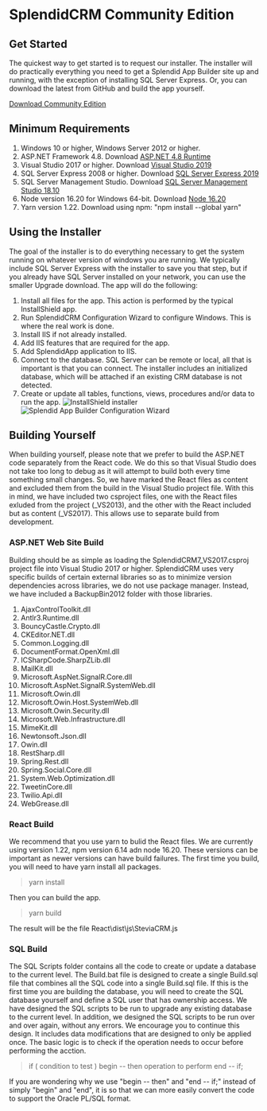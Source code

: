 # SplendidCRM Community Edition
## Get Started

The quickest way to get started is to request our installer. The installer will do practically everything you need to get a Splendid App Builder site up and running, with the exception of installing SQL Server Express. Or, you can download the latest from GitHub and build the app yourself.

[Download Community Edition](http://www.splendidcrm.com/OpenSource/DownloadCommunityEdition.aspx "Download Community Edition")

## Minimum Requirements
1. Windows 10 or higher, Windows Server 2012 or higher.
2. ASP.NET Framework 4.8. Download [ASP.NET 4.8 Runtime](https://dotnet.microsoft.com/en-us/download/dotnet-framework/net48 "ASP.NET 4.8 Runtime")
3. Visual Studio 2017 or higher. Download [Visual Studio 2019](https://visualstudio.microsoft.com/downloads/ "Visual Studio 2019")
4. SQL Server Express 2008 or higher. Download [SQL Server Express 2019](https://www.microsoft.com/en-us/download/details.aspx?id=101064 "SQL Server Express 2019")
5. SQL Server Management Studio. Download [SQL Server Management Studio 18.10](https://docs.microsoft.com/en-us/sql/ssms/download-sql-server-management-studio-ssms?view=sql-server-ver15 "SQL Server Management Studio 18.10")
6. Node version 16.20 for Windows 64-bit. Download [Node 16.20](https://nodejs.org/en/download/ "Node 16.20")
7. Yarn version 1.22. Download using npm: "npm install --global yarn"

## Using the Installer
The goal of the installer is to do everything necessary to get the system running on whatever version of windows you are running. We typically include SQL Server Express with the installer to save you that step, but if you already have SQL Server installed on your network, you can use the smaller Upgrade download. The app will do the following:
1. Install all files for the app. This action is performed by the typical InstallShield app.
2. Run SplendidCRM Configuration Wizard to configure Windows. This is where the real work is done.
3. Install IIS if not already installed.
4. Add IIS features that are required for the app.
5. Add SplendidApp application to IIS.
6. Connect to the database. SQL Server can be remote or local, all that is important is that you can connect. The installer includes an initialized database, which will be attached if an existing CRM database is not detected.
7. Create or update all tables, functions, views, procedures and/or data to run the app.
![InstallShield installer](https://www.splendidcrm.com/portals/0/SplendidAppBuilder/Installation_InstallShield.gif "InstallShield installer")
![Splendid App Builder Configuration Wizard](https://www.splendidcrm.com/portals/0/SplendidAppBuilder/Installation_Wizard.gif "Splendid App Builder Configuration Wizard")

## Building Yourself
When building yourself, please note that we prefer to build the ASP.NET code separately from the React code. We do this so that Visual Studio does not take too long to debug as it will attempt to build both every time something small changes. So, we have marked the React files as content and excluded them from the build in the Visual Studio project file.  With this in mind, we have included two csproject files, one with the React files exluded from the project (_VS2013), and the other with the React included but as content (_VS2017).  This allows use to separate build from development.

### ASP.NET Web Site Build
Building should be as simple as loading the SplendidCRM7_VS2017.csproj project file into Visual Studio 2017 or higher. SplendidCRM uses very specific builds of certain external libraries so as to minimize version dependencies across libraries, we do not use package manager.  Instead, we have included a BackupBin2012 folder with those libraries.
1. AjaxControlToolkit.dll
2. Antlr3.Runtime.dll
3. BouncyCastle.Crypto.dll
4. CKEditor.NET.dll
5. Common.Logging.dll
6. DocumentFormat.OpenXml.dll
7. ICSharpCode.SharpZLib.dll
8. MailKit.dll
9. Microsoft.AspNet.SignalR.Core.dll
10. Microsoft.AspNet.SignalR.SystemWeb.dll
11. Microsoft.Owin.dll
12. Microsoft.Owin.Host.SystemWeb.dll
13. Microsoft.Owin.Security.dll
14. Microsoft.Web.Infrastructure.dll
15. MimeKit.dll
16. Newtonsoft.Json.dll
17. Owin.dll
18. RestSharp.dll
19. Spring.Rest.dll
20. Spring.Social.Core.dll
21. System.Web.Optimization.dll
22. TweetinCore.dll
23. Twilio.Api.dll
24. WebGrease.dll

### React Build
We recommend that you use yarn to bulid the React files. We are currently using version 1.22, npm version 6.14 adn node 16.20. These versions can be important as newer versions can have build failures. The first time you build, you will need to have yarn install all packages.

> yarn install

Then you can build the app.

> yarn build

The result will be the file React\dist\js\SteviaCRM.js

### SQL Build
The SQL Scripts folder contains all the code to create or update a database to the current level. The Build.bat file is designed to create a single Build.sql file that combines all the SQL code into a single Build.sql file. If this is the first time you are building the database, you will need to create the SQL database yourself and define a SQL user that has ownership access.
We have designed the SQL scripts to be run to upgrade any existing database to the current level. In addition, we designed the SQL scripts to be run over and over again, without any errors. We encourage you to continue this design. It includes data modifications that are designed to only be applied once. The basic logic is to check if the operation needs to occur before performing the acction.

> if ( condition to test ) begin -- then
>	operation to perform
> end -- if;

If you are wondering why we use "begin -- then" and "end -- if;" instead of simply "begin" and "end", it is so that we can more easily convert the code to support the Oracle PL/SQL format.
